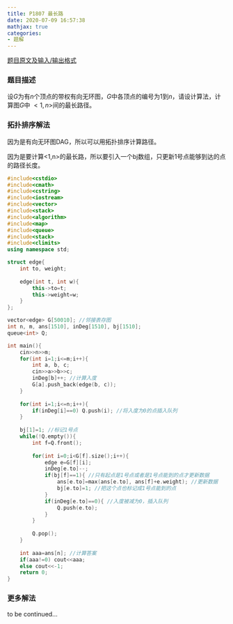 ```yaml
---
title: P1807 最长路
date: 2020-07-09 16:57:38
mathjax: true
categories: 
- 题解
---
```


[题目原文及输入/输出格式](https://www.luogu.com.cn/problem/P1807)

### 题目描述

设$G$为有$n$个顶点的带权有向无环图，$G$中各顶点的编号为$1$到$n$，请设计算法，计算图$G$中 $<1,n>$间的最长路径。



<!--more-->

### 拓扑排序解法

因为是有向无环图DAG，所以可以用拓扑排序计算路径。

因为是要计算<1,n>的最长路，所以要引入一个bj数组，只更新1号点能够到达的点的路径长度。

```cpp
#include<cstdio>
#include<cmath>
#include<cstring>
#include<iostream>
#include<vector>
#include<stack> 
#include<algorithm>
#include<map>
#include<queue>
#include<stack>
#include<climits>
using namespace std;

struct edge{
	int to, weight;
	
	edge(int t, int w){
		this->to=t;
		this->weight=w;
	}
}; 

vector<edge> G[50010]; //邻接表存图
int n, m, ans[1510], inDeg[1510], bj[1510];
queue<int> Q;

int main(){
	cin>>n>>m;
	for(int i=1;i<=m;i++){
		int a, b, c;
		cin>>a>>b>>c;
		inDeg[b]++; //计算入度
		G[a].push_back(edge(b, c));
	}
	
	for(int i=1;i<=n;i++){
		if(inDeg[i]==0) Q.push(i); //将入度为0的点插入队列
	}
	
	bj[1]=1; //标记1号点
	while(!Q.empty()){
		int f=Q.front();
		
		for(int i=0;i<G[f].size();i++){
			edge e=G[f][i];
			inDeg[e.to]--;
			if(bj[f]==1){ //只有起点是1号点或者是1号点能到的点才更新数据
				ans[e.to]=max(ans[e.to], ans[f]+e.weight); //更新数据
				bj[e.to]=1; //把这个点也标记成1号点能到的点
			}
			if(inDeg[e.to]==0){ //入度被减为0，插入队列
				Q.push(e.to);
			}
		}
		
		Q.pop();
	}
	
	int aaa=ans[n]; //计算答案
	if(aaa!=0) cout<<aaa;
	else cout<<-1;
	return 0;
}
```



### 更多解法

to be continued...
